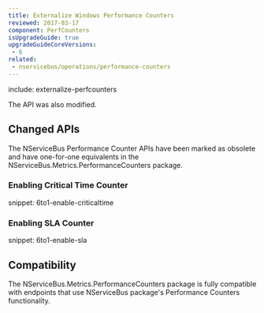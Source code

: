 ```yaml
---
title: Externalize Windows Performance Counters
reviewed: 2017-03-17
component: PerfCounters
isUpgradeGuide: true
upgradeGuideCoreVersions:
 - 6
related: 
 - nservicebus/operations/performance-counters
---
```


include: externalize-perfcounters

The API was also modified.


## Changed APIs

The NServiceBus Performance Counter APIs have been marked as obsolete and have one-for-one equivalents in the NServiceBus.Metrics.PerformanceCounters package.


### Enabling Critical Time Counter

snippet: 6to1-enable-criticaltime


### Enabling SLA Counter

snippet: 6to1-enable-sla


## Compatibility

The NServiceBus.Metrics.PerformanceCounters package is fully compatible with endpoints that use NServiceBus package's Performance Counters functionality.
